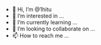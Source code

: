 - 👋 Hi, I’m @1hitu
- 👀 I’m interested in ...
- 🌱 I’m currently learning ...
- 💞️ I’m looking to collaborate on ...
- 📫 How to reach me ...

<!---
1hitu/1hitu is a ✨ special ✨ repository because its `README.md` (this file) appears on your GitHub profile.
You can click the Preview link to take a look at your changes.
--->

